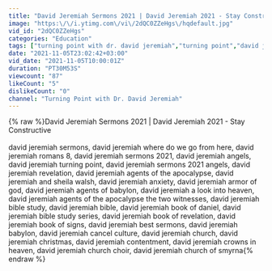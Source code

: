 ```yaml
---
title: "David Jeremiah Sermons 2021 | David Jeremiah 2021 - Stay Constructive"
image: "https:\/\/i.ytimg.com\/vi\/2dQC0ZZeHgs\/hqdefault.jpg"
vid_id: "2dQC0ZZeHgs"
categories: "Education"
tags: ["turning point with dr. david jeremiah","turning point","david jeremiah sermons 2021"]
date: "2021-11-05T23:02:42+03:00"
vid_date: "2021-11-05T10:00:01Z"
duration: "PT30M53S"
viewcount: "87"
likeCount: "5"
dislikeCount: "0"
channel: "Turning Point with Dr. David Jeremiah"
---
```

{% raw %}David Jeremiah Sermons 2021 | David Jeremiah 2021 - Stay Constructive<br /><br />david jeremiah sermons, david jeremiah where do we go from here, david jeremiah romans 8, david jeremiah sermons 2021, david jeremiah angels, david jeremiah turning point, david jeremiah sermons 2021 angels, david jeremiah revelation, david jeremiah agents of the apocalypse, david jeremiah and sheila walsh, david jeremiah anxiety, david jeremiah armor of god, david jeremiah agents of babylon, david jeremiah a look into heaven, david jeremiah agents of the apocalypse the two witnesses, david jeremiah bible study, david jeremiah bible, david jeremiah book of daniel, david jeremiah bible study series, david jeremiah book of revelation, david jeremiah book of signs, david jeremiah best sermons, david jeremiah babylon, david jeremiah cancel culture, david jeremiah church, david jeremiah christmas, david jeremiah contentment, david jeremiah crowns in heaven, david jeremiah church choir, david jeremiah church of smyrna{% endraw %}
